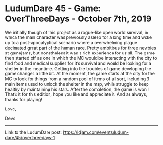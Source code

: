 # LudumDare 45 - Game: OverThreeDays - October 7th, 2019



We initially though of this project as a rogue-like open world survival, in which the main character was previously asleep for a long time and woke up to a post-apocalyptical scenario where a overwhelming plague decimated great part of the human race. Pretty ambitious for three newbies at gamejams, but nonetheless it was a rich experience for us all. The game then started off as one in which the MC would be interacting with the city to find food and medical supplies for it’s survival and would be looking for a shelter in the meantime. Getting into the troubles of game developing the game changes a little bit. At the moment, the game starts at the city for the MC to look for things from a random pool of items of all sort, including 3 main items used to unlock the shelter in the map, while struggle to keep healthy by maintaining his stats. After the completion, the game is won!! That’s it for this edition, hope you like and appreciate it. And as always, thanks for playing!

Love,

Devs

------

Link to the LudumDare post: https://ldjam.com/events/ludum-dare/45/overthreedays-1
